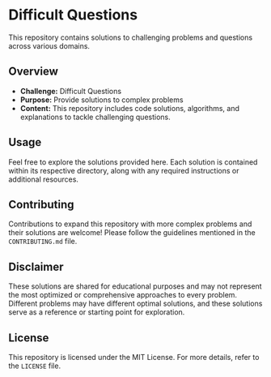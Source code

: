 # Difficult Questions

This repository contains solutions to challenging problems and questions across various domains.

## Overview

- **Challenge:** Difficult Questions
- **Purpose:** Provide solutions to complex problems
- **Content:** This repository includes code solutions, algorithms, and explanations to tackle challenging questions.

## Usage

Feel free to explore the solutions provided here. Each solution is contained within its respective directory, along with any required instructions or additional resources.

## Contributing

Contributions to expand this repository with more complex problems and their solutions are welcome! Please follow the guidelines mentioned in the `CONTRIBUTING.md` file.

## Disclaimer

These solutions are shared for educational purposes and may not represent the most optimized or comprehensive approaches to every problem. Different problems may have different optimal solutions, and these solutions serve as a reference or starting point for exploration.

## License

This repository is licensed under the MIT License. For more details, refer to the `LICENSE` file.
